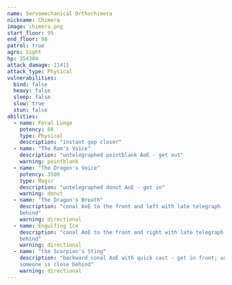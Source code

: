 ```yaml
---
name: Servomechanical Orthochimera
nickname: Chimera
image: chimera.png
start_floor: 95
end_floor: 98
patrol: true
agro: Sight
hp: 354304
attack_damage: 11415
attack_type: Physical
vulnerabilities:
  bind: false
  heavy: false
  sleep: false
  slow: true
  stun: false
abilities:
  - name: Feral Lunge
    potency: 80
    type: Physical
    description: "instant gap closer"
  - name: "The Ram's Voice"
    description: "untelegraphed pointblank AoE - get out"
    warning: pointblank
  - name: "The Dragon's Voice"
    potency: 3500
    type: Magic
    description: "untelegraphed donut AoE - get in"
    warning: donut
  - name: "The Dragon's Breath"
    description: "conal AoE to the front and left with late telegraph - get
    behind"
    warning: directional
  - name: Engulfing Ice
    description: "conal AoE to the front and right with late telegraph - get
    behind"
    warning: directional
  - name: "the Scorpion's Sting"
    description: "backward conal AoE with quick cast - get in front; used when
    someone is close behind"
    warning: directional
---
```

